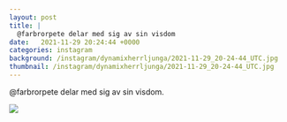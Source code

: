 ```yaml
---
layout: post
title: |
  @farbrorpete delar med sig av sin visdom
date:   2021-11-29 20:24:44 +0000
categories: instagram
background: /instagram/dynamixherrljunga/2021-11-29_20-24-44_UTC.jpg
thumbnail: /instagram/dynamixherrljunga/2021-11-29_20-24-44_UTC.jpg
---
```

@farbrorpete delar med sig av sin visdom. 



<img src='/www-dynamix-herrljunga/instagram/dynamixherrljunga/2021-11-29_20-24-44_UTC.jpg' class='img-fluid' />
